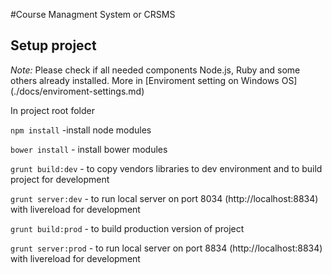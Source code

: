 #Course Managment System or CRSMS

## Setup project
*Note:* Please check if all needed components Node.js, Ruby and some others already installed.
More in [Enviroment setting on Windows OS] (./docs/enviroment-settings.md)


In project root folder

`npm install` -install node modules

`bower install` - install bower modules


`grunt build:dev` - to copy vendors libraries to dev environment and to build project for development

`grunt server:dev` - to run local server on port 8034 (http://localhost:8834) with livereload for development


`grunt build:prod` - to build production version of project

`grunt server:prod` - to run local server on port 8834 (http://localhost:8834) with livereload for development
